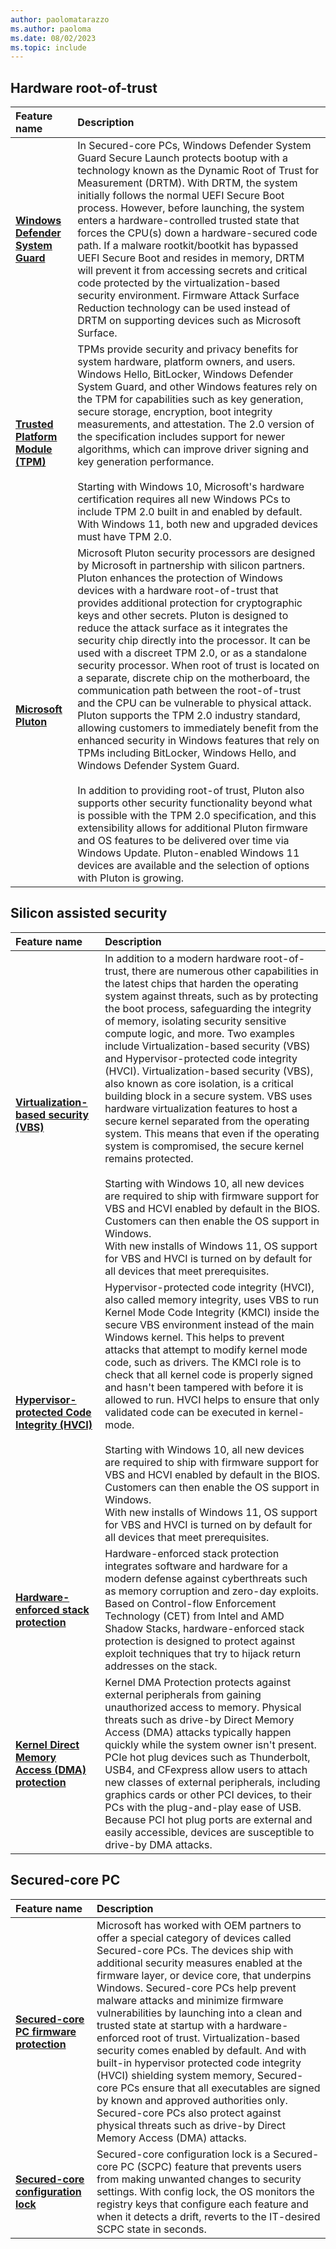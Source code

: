 ```yaml
---
author: paolomatarazzo
ms.author: paoloma
ms.date: 08/02/2023
ms.topic: include
---
```


## Hardware root-of-trust

| Feature name | Description |
|:---|:---|
| **[Windows Defender System Guard](/windows/security/hardware-security/how-hardware-based-root-of-trust-helps-protect-windows)** | In Secured-core PCs, Windows Defender System Guard Secure Launch protects bootup with a technology known as the Dynamic Root of Trust for Measurement (DRTM). With DRTM, the system initially follows the normal UEFI Secure Boot process. However, before launching, the system enters a hardware-controlled trusted state that forces the CPU(s) down a hardware-secured code path. If a malware rootkit/bootkit has bypassed UEFI Secure Boot and resides in memory, DRTM will prevent it from accessing secrets and critical code protected by the virtualization-based security environment. Firmware Attack Surface Reduction technology can be used instead of DRTM on supporting devices such as Microsoft Surface. |
| **[Trusted Platform Module (TPM)](/windows/security/hardware-security/tpm/trusted-platform-module-overview)** | TPMs provide security and privacy benefits for system hardware, platform owners, and users. Windows Hello, BitLocker, Windows Defender System Guard, and other Windows features rely on the TPM for capabilities such as key generation, secure storage, encryption, boot integrity measurements, and attestation. The 2.0 version of the specification includes support for newer algorithms, which can improve driver signing and key generation performance.<br><br>Starting with Windows 10, Microsoft's hardware certification requires all new Windows PCs to include TPM 2.0 built in and enabled by default. With Windows 11, both new and upgraded devices must have TPM 2.0. |
| **[Microsoft Pluton](/windows/security/hardware-security/pluton/microsoft-pluton-security-processor)** | Microsoft Pluton security processors are designed by Microsoft in partnership with silicon partners. Pluton enhances the protection of Windows devices with a hardware root-of-trust that provides additional protection for cryptographic keys and other secrets. Pluton is designed to reduce the attack surface as it integrates the security chip directly into the processor. It can be used with a discreet TPM 2.0, or as a standalone security processor. When root of trust is located on a separate, discrete chip on the motherboard, the communication path between the root-of-trust and the CPU can be vulnerable to physical attack. Pluton supports the TPM 2.0 industry standard, allowing customers to immediately benefit from the enhanced security in Windows features that rely on TPMs including BitLocker, Windows Hello, and Windows Defender System Guard.<br><br>In addition to providing root-of trust, Pluton also supports other security functionality beyond what is possible with the TPM 2.0 specification, and this extensibility allows for additional Pluton firmware and OS features to be delivered over time via Windows Update. Pluton-enabled Windows 11 devices are available and the selection of options with Pluton is growing. |

## Silicon assisted security

| Feature name | Description |
|:---|:---|
| **[Virtualization-based security (VBS)](/windows-hardware/design/device-experiences/oem-vbs)** | In addition to a modern hardware root-of-trust, there are numerous other capabilities in the latest chips that harden the operating system against threats, such as by protecting the boot process, safeguarding the integrity of memory, isolating security sensitive compute logic, and more. Two examples include Virtualization-based security (VBS) and Hypervisor-protected code integrity (HVCI). Virtualization-based security (VBS), also known as core isolation, is a critical building block in a secure system. VBS uses hardware virtualization features to host a secure kernel separated from the operating system. This means that even if the operating system is compromised, the secure kernel remains protected.<br><br>Starting with Windows 10, all new devices are required to ship with firmware support for VBS and HCVI enabled by default in the BIOS. Customers can then enable the OS support in Windows.<br>With new installs of Windows 11, OS support for VBS and HVCI is turned on by default for all devices that meet prerequisites. |
| **[Hypervisor-protected Code Integrity (HVCI)](/windows/security/hardware-security/enable-virtualization-based-protection-of-code-integrity)** | Hypervisor-protected code integrity (HVCI), also called memory integrity, uses VBS to run Kernel Mode Code Integrity (KMCI) inside the secure VBS environment instead of the main Windows kernel. This helps to prevent attacks that attempt to modify kernel mode code, such as drivers. The KMCI role is to check that all kernel code is properly signed and hasn't been tampered with before it is allowed to run. HVCI helps to ensure that only validated code can be executed in kernel-mode.<br><br>Starting with Windows 10, all new devices are required to ship with firmware support for VBS and HCVI enabled by default in the BIOS. Customers can then enable the OS support in Windows.<br>With new installs of Windows 11, OS support for VBS and HVCI is turned on by default for all devices that meet prerequisites. |
| **[Hardware-enforced stack protection](https://techcommunity.microsoft.com/t5/windows-os-platform-blog/understanding-hardware-enforced-stack-protection/ba-p/1247815)** | Hardware-enforced stack protection integrates software and hardware for a modern defense against cyberthreats such as memory corruption and zero-day exploits. Based on Control-flow Enforcement Technology (CET) from Intel and AMD Shadow Stacks, hardware-enforced stack protection is designed to protect against exploit techniques that try to hijack return addresses on the stack. |
| **[Kernel Direct Memory Access (DMA) protection](/windows/security/information-protection/kernel-dma-protection-for-thunderbolt)** | Kernel DMA Protection protects against external peripherals from gaining unauthorized access to memory. Physical threats such as drive-by Direct Memory Access (DMA) attacks typically happen quickly while the system owner isn't present. PCIe hot plug devices such as Thunderbolt, USB4, and CFexpress allow users to attach new classes of external peripherals, including graphics cards or other PCI devices, to their PCs with the plug-and-play ease of USB. Because PCI hot plug ports are external and easily accessible, devices are susceptible to drive-by DMA attacks. |

## Secured-core PC

| Feature name | Description |
|:---|:---|
| **[Secured-core PC firmware protection](/windows-hardware/design/device-experiences/oem-highly-secure-11)** | Microsoft has worked with OEM partners to offer a special category of devices called Secured-core PCs. The devices ship with additional security measures enabled at the firmware layer, or device core, that underpins Windows. Secured-core PCs help prevent malware attacks and minimize firmware vulnerabilities by launching into a clean and trusted state at startup with a hardware-enforced root of trust. Virtualization-based security comes enabled by default. And with built-in hypervisor protected code integrity (HVCI) shielding system memory, Secured-core PCs ensure that all executables are signed by known and approved authorities only. Secured-core PCs also protect against physical threats such as drive-by Direct Memory Access (DMA) attacks. |
| **[Secured-core configuration lock](/windows/client-management/config-lock)** | Secured-core configuration lock is a Secured-core PC (SCPC) feature that prevents users from making unwanted changes to security settings. With config lock, the OS monitors the registry keys that configure each feature and when it detects a drift, reverts to the IT-desired SCPC state in seconds.  |
